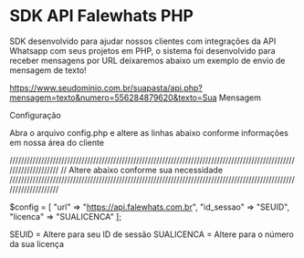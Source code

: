 # SDK API Falewhats PHP

SDK desenvolvido para ajudar nossos clientes com integrações da API Whatsapp com seus projetos em PHP, o sistema foi desenvolvido para receber mensagens por URL deixaremos abaixo um exemplo de envio de mensagem de texto!

https://www.seudominio.com.br/suapasta/api.php?mensagem=texto&numero=556284879620&texto=Sua Mensagem

Configuração

Abra o arquivo config.php e altere as linhas abaixo conforme informações em nossa área do cliente

////////////////////////////////////////////////////////////////////////////////////////////////////////////////////
// Altere abaixo conforme sua necessidade
////////////////////////////////////////////////////////////////////////////////////////////////////////////////////

$config = [
    "url" => "https://api.falewhats.com.br",
    "id_sessao" => "SEUID",
    "licenca" => "SUALICENCA"
];

SEUID = Altere para seu ID de sessão
SUALICENCA = Altere para o número da sua licença